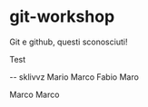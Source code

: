 # git-workshop
 
Git e github, questi sconosciuti!

Test

-- sklivvz
Mario
Marco
Fabio
Maro


Marco Marco